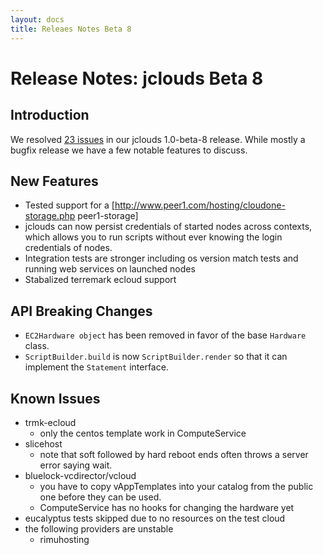 ```yaml
---
layout: docs
title: Releaes Notes Beta 8
---
```


# Release Notes: jclouds Beta 8


## Introduction

We resolved [23 issues](http://code.google.com/p/jclouds/issues/list?can=1&q=label%3AMilestone-1.0-beta-8)
 in our jclouds 1.0-beta-8 release.  While mostly a bugfix release we have a few notable features to discuss.

## New Features
  * Tested support for a [http://www.peer1.com/hosting/cloudone-storage.php peer1-storage]
  * jclouds can now persist credentials of started nodes across contexts, which allows you
 to run scripts without ever knowing the login credentials of nodes.
  * Integration tests are stronger including os version match tests and running web services on launched nodes
  * Stabalized terremark ecloud support

## API Breaking Changes 
  * `EC2Hardware object` has been removed in favor of the base `Hardware` class.
  * `ScriptBuilder.build` is now `ScriptBuilder.render` so that it can implement the `Statement` interface.

## Known Issues
  * trmk-ecloud
    * only the centos template work in ComputeService
  * slicehost
    * note that soft followed by hard reboot ends often throws a server error saying wait.
  * bluelock-vcdirector/vcloud
    * you have to copy vAppTemplates into your catalog from the public one before they can be used.
    * ComputeService has no hooks for changing the hardware yet
  * eucalyptus tests skipped due to no resources on the test cloud
  * the following providers are unstable
    * rimuhosting
